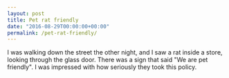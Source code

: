 ```yaml
---
layout: post
title: Pet rat friendly
date: "2016-08-29T00:00:00+00:00"
permalink: /pet-rat-friendly/
---
```


I was walking down the street the other night, and I saw a rat inside a store, looking through the glass door. There was a sign that said "We are pet friendly". I was impressed with how seriously they took this policy.
